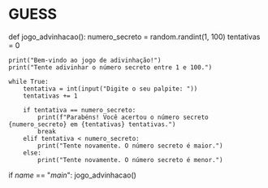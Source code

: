 # GUESS
def jogo_advinhacao():
    numero_secreto = random.randint(1, 100)
    tentativas = 0

    print("Bem-vindo ao jogo de adivinhação!")
    print("Tente adivinhar o número secreto entre 1 e 100.")

    while True:
        tentativa = int(input("Digite o seu palpite: "))
        tentativas += 1

        if tentativa == numero_secreto:
            print(f"Parabéns! Você acertou o número secreto {numero_secreto} em {tentativas} tentativas.")
            break
        elif tentativa < numero_secreto:
            print("Tente novamente. O número secreto é maior.")
        else:
            print("Tente novamente. O número secreto é menor.")

if _name_ == "_main_":
    jogo_advinhacao()
